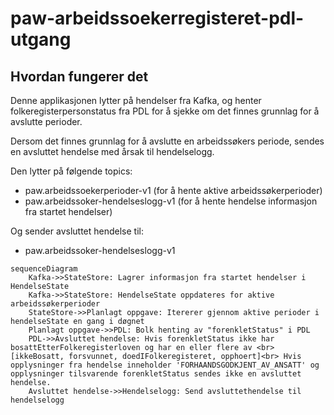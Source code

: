 # paw-arbeidssoekerregisteret-pdl-utgang

## Hvordan fungerer det

Denne applikasjonen lytter på hendelser fra Kafka, og henter folkeregisterpersonstatus fra PDL for å sjekke om det finnes grunnlag for å avslutte perioder. 

Dersom det finnes grunnlag for å avslutte en arbeidssøkers periode, sendes en avsluttet hendelse med årsak til hendelselogg.

Den lytter på følgende topics:
- paw.arbeidssoekerperioder-v1 (for å hente aktive arbeidssøkerperioder)
- paw.arbeidssoker-hendelseslogg-v1 (for å hente hendelse informasjon fra startet hendelser)

Og sender avsluttet hendelse til:
- paw.arbeidssoker-hendelseslogg-v1

```mermaid
sequenceDiagram
    Kafka->>StateStore: Lagrer informasjon fra startet hendelser i HendelseState
    Kafka->>StateStore: HendelseState oppdateres for aktive arbeidssøkerperioder
    StateStore->>Planlagt oppgave: Itererer gjennom aktive perioder i hendelseState en gang i døgnet
    Planlagt oppgave->>PDL: Bolk henting av "forenkletStatus" i PDL 
    PDL->>Avsluttet hendelse: Hvis forenkletStatus ikke har bosattEtterFolkeregisterloven og har en eller flere av <br>[ikkeBosatt, forsvunnet, doedIFolkeregisteret, opphoert]<br> Hvis opplysninger fra hendelse inneholder 'FORHAANDSGODKJENT_AV_ANSATT' og opplysninger tilsvarende forenkletStatus sendes ikke en avsluttet hendelse.
    Avsluttet hendelse->>Hendelselogg: Send avsluttethendelse til hendelselogg
```
